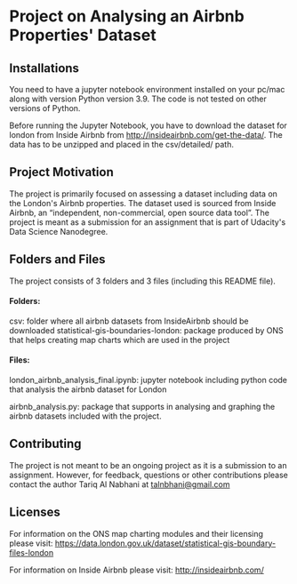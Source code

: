 # Project on Analysing an Airbnb Properties' Dataset

## Installations
You need to have a jupyter notebook environment installed on your pc/mac along with version Python version 3.9. The code is not tested on other versions of Python.

Before running the Jupyter Notebook, you have to download the dataset for london from Inside Airbnb from http://insideairbnb.com/get-the-data/. The data has to be unzipped and placed in the csv/detailed/ path.


## Project Motivation
The project is primarily focused on assessing a dataset including data on the London's Airbnb properties. The dataset used is sourced from Inside Airbnb, an “independent, non-commercial, open source data tool”. The project is meant as a submission for an assignment that is part of Udacity's Data Science Nanodegree.

## Folders and Files
The project consists of 3 folders and 3 files (including this README file).

#### Folders:
csv: folder where all airbnb datasets from InsideAirbnb should be downloaded
statistical-gis-boundaries-london: package produced by ONS that helps creating map charts which are used in the project

#### Files:
london_airbnb_analysis_final.ipynb: jupyter notebook including python code that analysis the airbnb dataset for London

airbnb_analysis.py: package that supports in analysing and graphing the airbnb datasets included with the project.

## Contributing
The project is not meant to be an ongoing project as it is a submission to an assignment. However, for feedback, questions or other contributions please contact the author Tariq Al Nabhani at talnbhani@gmail.com

## Licenses


For information on the ONS map charting modules and their licensing please visit: https://data.london.gov.uk/dataset/statistical-gis-boundary-files-london

For information on Inside Airbnb please visit: http://insideairbnb.com/